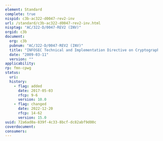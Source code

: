 ```yaml
---
element: Standard
complete: true
nispid: c3b-ac322-d0047-rev2-inv
url: /standard/c3b-ac322-d0047-rev2-inv.html
nisptag: "AC/322-D/0047-REV2 (INV)"
orgid: c3b
document:
  org: c3b
  pubnum: "AC/322-D/0047-REV2 (INV)"
  title: "INFOSEC Technical and Implementation Directive on Cryptographic Security and Cryptographic Mechanisms"
  date: "2009-03-11"
  version: ""
applicability:
rp: fmn-cpwg
status:
  uri: 
  history: 
    - flag: added
      date: 2017-05-03
      rfcp: 9-6
      version: 10.0
    - flag: changed
      date: 2022-12-20
      rfcp: 14-62
      version: 15.0
uuid: 72a6ad0a-839f-4c33-8bcf-dc82abf9d00c
coverdocument:
consumers:
---
```

